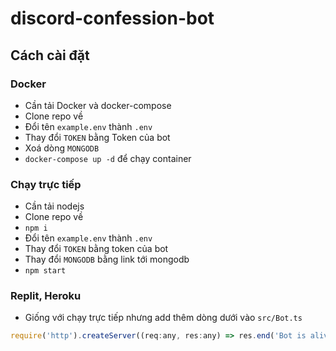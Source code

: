 # discord-confession-bot

## Cách cài đặt

### Docker
- Cần tải Docker và docker-compose
- Clone repo về
- Đổi tên `example.env` thành `.env`
- Thay đổi `TOKEN` bằng Token của bot
- Xoá dòng `MONGODB`
- `docker-compose up -d` để chạy container

### Chạy trực tiếp
- Cần tải nodejs
- Clone repo về
- `npm i`
- Đổi tên `example.env` thành `.env`
- Thay đổi `TOKEN` bằng token của bot
- Thay đổi `MONGODB` bằng link tới mongodb
- `npm start`

### Replit, Heroku
- Giống với chạy trực tiếp nhưng add thêm dòng dưới vào `src/Bot.ts`
```js
require('http').createServer((req:any, res:any) => res.end('Bot is alive!')).listen(3000)
```
